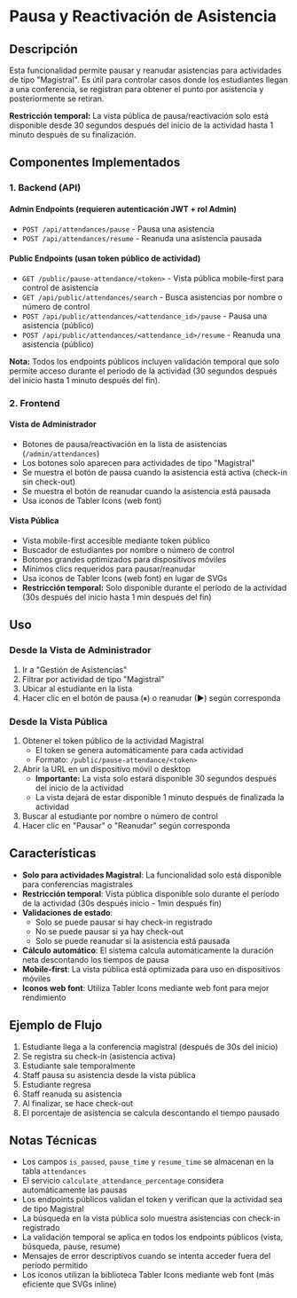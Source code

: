 # Pausa y Reactivación de Asistencia

## Descripción

Esta funcionalidad permite pausar y reanudar asistencias para actividades de tipo "Magistral". Es útil para controlar casos donde los estudiantes llegan a una conferencia, se registran para obtener el punto por asistencia y posteriormente se retiran.

**Restricción temporal:** La vista pública de pausa/reactivación solo está disponible desde 30 segundos después del inicio de la actividad hasta 1 minuto después de su finalización.

## Componentes Implementados

### 1. Backend (API)

#### Admin Endpoints (requieren autenticación JWT + rol Admin)
- `POST /api/attendances/pause` - Pausa una asistencia
- `POST /api/attendances/resume` - Reanuda una asistencia pausada

#### Public Endpoints (usan token público de actividad)
- `GET /public/pause-attendance/<token>` - Vista pública mobile-first para control de asistencia
- `GET /api/public/attendances/search` - Busca asistencias por nombre o número de control
- `POST /api/public/attendances/<attendance_id>/pause` - Pausa una asistencia (público)
- `POST /api/public/attendances/<attendance_id>/resume` - Reanuda una asistencia (público)

**Nota:** Todos los endpoints públicos incluyen validación temporal que solo permite acceso durante el período de la actividad (30 segundos después del inicio hasta 1 minuto después del fin).

### 2. Frontend

#### Vista de Administrador
- Botones de pausa/reactivación en la lista de asistencias (`/admin/attendances`)
- Los botones solo aparecen para actividades de tipo "Magistral"
- Se muestra el botón de pausa cuando la asistencia está activa (check-in sin check-out)
- Se muestra el botón de reanudar cuando la asistencia está pausada
- Usa iconos de Tabler Icons (web font)

#### Vista Pública
- Vista mobile-first accesible mediante token público
- Buscador de estudiantes por nombre o número de control
- Botones grandes optimizados para dispositivos móviles
- Mínimos clics requeridos para pausar/reanudar
- Usa iconos de Tabler Icons (web font) en lugar de SVGs
- **Restricción temporal:** Solo disponible durante el período de la actividad (30s después del inicio hasta 1 min después del fin)

## Uso

### Desde la Vista de Administrador

1. Ir a "Gestión de Asistencias"
2. Filtrar por actividad de tipo "Magistral"
3. Ubicar al estudiante en la lista
4. Hacer clic en el botón de pausa (⏸) o reanudar (▶) según corresponda

### Desde la Vista Pública

1. Obtener el token público de la actividad Magistral
   - El token se genera automáticamente para cada actividad
   - Formato: `/public/pause-attendance/<token>`
2. Abrir la URL en un dispositivo móvil o desktop
   - **Importante:** La vista solo estará disponible 30 segundos después del inicio de la actividad
   - La vista dejará de estar disponible 1 minuto después de finalizada la actividad
3. Buscar al estudiante por nombre o número de control
4. Hacer clic en "Pausar" o "Reanudar" según corresponda

## Características

- **Solo para actividades Magistral**: La funcionalidad solo está disponible para conferencias magistrales
- **Restricción temporal**: Vista pública disponible solo durante el período de la actividad (30s después inicio - 1min después fin)
- **Validaciones de estado**: 
  - Solo se puede pausar si hay check-in registrado
  - No se puede pausar si ya hay check-out
  - Solo se puede reanudar si la asistencia está pausada
- **Cálculo automático**: El sistema calcula automáticamente la duración neta descontando los tiempos de pausa
- **Mobile-first**: La vista pública está optimizada para uso en dispositivos móviles
- **Iconos web font**: Utiliza Tabler Icons mediante web font para mejor rendimiento

## Ejemplo de Flujo

1. Estudiante llega a la conferencia magistral (después de 30s del inicio)
2. Se registra su check-in (asistencia activa)
3. Estudiante sale temporalmente
4. Staff pausa su asistencia desde la vista pública
5. Estudiante regresa
6. Staff reanuda su asistencia
7. Al finalizar, se hace check-out
8. El porcentaje de asistencia se calcula descontando el tiempo pausado

## Notas Técnicas

- Los campos `is_paused`, `pause_time` y `resume_time` se almacenan en la tabla `attendances`
- El servicio `calculate_attendance_percentage` considera automáticamente las pausas
- Los endpoints públicos validan el token y verifican que la actividad sea de tipo Magistral
- La búsqueda en la vista pública solo muestra asistencias con check-in registrado
- La validación temporal se aplica en todos los endpoints públicos (vista, búsqueda, pause, resume)
- Mensajes de error descriptivos cuando se intenta acceder fuera del período permitido
- Los iconos utilizan la biblioteca Tabler Icons mediante web font (más eficiente que SVGs inline)
